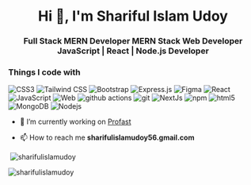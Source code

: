 <h1 align="center">Hi 👋, I'm Shariful Islam Udoy</h1>
<h3 align="center">Full Stack MERN Developer MERN Stack Web Developer JavaScript | React | Node.js Developer</h3>

<h3>Things I code with</h3>
<p>
  <img alt="CSS3" src="https://img.shields.io/badge/-CSS3-1572B6?style=flat-square&logo=css3&logoColor=white" />
  <img alt="Tailwind CSS" src="https://img.shields.io/badge/-TailwindCSS-38B2AC?style=flat-square&logo=tailwind-css&logoColor=white" />
  <img alt="Bootstrap" src="https://img.shields.io/badge/-Bootstrap-7952B3?style=flat-square&logo=bootstrap&logoColor=white" />
  <img alt="Express.js" src="https://img.shields.io/badge/-Express.js-000000?style=flat-square&logo=express&logoColor=white" />
  <img alt="Figma" src="https://img.shields.io/badge/-Figma-F24E1E?style=flat-square&logo=figma&logoColor=white" />
  <img alt="React" src="https://img.shields.io/badge/-React-45b8d8?style=flat-square&logo=react&logoColor=white" />
  <img alt="JavaScript" src="https://img.shields.io/badge/-JavaScript-F7DF1E?style=flat-square&logo=javascript&logoColor=black" />
  <img alt="Web" src="https://img.shields.io/badge/-DOM-1E90FF?style=flat-square&logo=webcomponents.org&logoColor=white" />
  <img alt="github actions" src="https://img.shields.io/badge/-Github_Actions-2088FF?style=flat-square&logo=github-actions&logoColor=white" />
  <img alt="git" src="https://img.shields.io/badge/-Git-F05032?style=flat-square&logo=git&logoColor=white" />
  <img alt="NextJs" src="https://img.shields.io/badge/-NextJs-ea2845?style=flat-square&logo=nextjs&logoColor=white" />
  <img alt="npm" src="https://img.shields.io/badge/-NPM-CB3837?style=flat-square&logo=npm&logoColor=white" />
  <img alt="html5" src="https://img.shields.io/badge/-HTML5-E34F26?style=flat-square&logo=html5&logoColor=white" />
  <img alt="MongoDB" src="https://img.shields.io/badge/-MongoDB-13aa52?style=flat-square&logo=mongodb&logoColor=white" />
  <img alt="Nodejs" src="https://img.shields.io/badge/-Nodejs-43853d?style=flat-square&logo=Node.js&logoColor=white" />
</p>

- 🔭 I’m currently working on [Profast](https://github.com/sharifulislamudoy/Pro-Fast-Client)

- 📫 How to reach me **sharifulislamudoy56.gmail.com**

<p>&nbsp;<img align="center" src="https://github-readme-stats.vercel.app/api?username=sharifulislamudoy&show_icons=true&locale=en" alt="sharifulislamudoy" /></p>

<p><img align="center" src="https://github-readme-streak-stats.herokuapp.com/?user=sharifulislamudoy&" alt="sharifulislamudoy" /></p>

